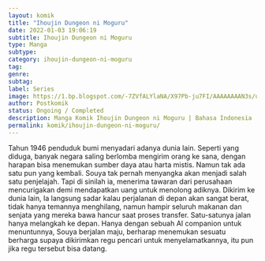 ```yaml
---
layout: komik
title: "Ihoujin Dungeon ni Moguru"
date: 2022-01-03 19:06:19
subtitle: Ihoujin Dungeon ni Moguru
type: Manga
subtype: 
category: ihoujin-dungeon-ni-moguru
tag: 
genre: 
subtag: 
label: Series
image: https://1.bp.blogspot.com/-7ZVfALYlaNA/X97Pb-ju7FI/AAAAAAAAN3s/u0DZKu7OIn865WoeNVtxyVOPCNVGh-o7wCLcBGAsYHQ/s72-c/Ihoujin-Dungeon-ni-Moguru.jpg
author: Postkomik
status: Ongoing / Completed
description: Manga Komik Ihoujin Dungeon ni Moguru | Bahasa Indonesia
permalink: komik/ihoujin-dungeon-ni-moguru/
---
```




Tahun 1946 penduduk bumi menyadari adanya dunia lain. Seperti yang diduga, banyak negara saling berlomba mengirim orang ke sana, dengan harapan bisa menemukan sumber daya atau harta mistis. Namun tak ada satu pun yang kembali. Souya tak pernah menyangka akan menjadi salah satu penjelajah. Tapi di sinilah ia, menerima tawaran dari perusahaan mencurigakan demi mendapatkan uang untuk menolong adiknya. Dikirim ke dunia lain, Ia langsung sadar kalau perjalanan di depan akan sangat berat, tidak hanya temannya menghilang, namun hampir seluruh makanan dan senjata yang mereka bawa hancur saat proses transfer. Satu-satunya jalan hanya melangkah ke depan. Hanya dengan sebuah AI companion untuk menuntunnya, Souya berjalan maju, berharap menemukan sesuatu berharga supaya dikirimkan regu pencari untuk menyelamatkannya, itu pun jika regu tersebut bisa datang.
